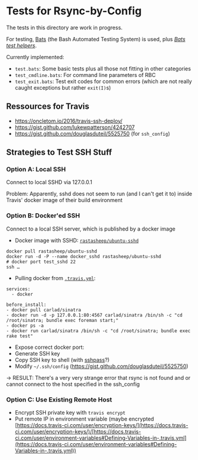 # Tests for Rsync-by-Config

The tests in this directory are work in progress.

For testing, [Bats](https://github.com/sstephenson/bats) (the Bash Automated Testing System) is used, plus [*Bats test helpers*](https://github.com/ztombol/bats-support).

Currently implemented:

* `test.bats`: Some basic tests plus all those not fitting in other categories
* `test_cmdline.bats`: For command line parameters of RBC
* `test_exit.bats`: Test exit codes for common errors (which are not really caught exceptions but rather `exit(I)`s)

## Ressources for Travis

* https://oncletom.io/2016/travis-ssh-deploy/
* https://gist.github.com/lukewpatterson/4242707
* https://gist.github.com/douglasduteil/5525750 (for `ssh_config`)

## Strategies to Test SSH Stuff

### Option A: Local SSH

Connect to local SSHD via 127.0.0.1

Problem: Apparently, sshd does not seem to run (and I can't get it to) inside Travis' docker image of their build environment

### Option B: Docker'ed SSH

Connect to a local SSH server, which is published by a docker image

* Docker image with SSHD: [`rastasheep/ubuntu-sshd`](https://hub.docker.com/r/rastasheep/ubuntu-sshd/)
```
docker pull rastasheep/ubuntu-sshd
docker run -d -P --name docker_sshd rastasheep/ubuntu-sshd
# docker port test_sshd 22
ssh …
```
* Pulling docker from [`.travis.yml`](https://docs.travis-ci.com/user/docker/):
```
services:
  - docker

before_install:
- docker pull carlad/sinatra
- docker run -d -p 127.0.0.1:80:4567 carlad/sinatra /bin/sh -c "cd /root/sinatra; bundle exec foreman start;"
- docker ps -a
- docker run carlad/sinatra /bin/sh -c "cd /root/sinatra; bundle exec rake test"
```
* Expose correct docker port:
* Generate SSH key
* Copy SSH key to shell (with [sshpass](https://neemzy.org/articles/deploy-to-your-own-server-through-ssh-with-travis-ci)?)
* Modify `~/.ssh/config` (https://gist.github.com/douglasduteil/5525750)

→ RESULT: There's a very very strange error that rsync is not found and or cannot connect to the host specified in the ssh_config

### Option C: Use Existing Remote Host

* Encrypt SSH private key with `travis encrypt`
* Put remote IP in environment variable (maybe encrypted [https://docs.travis-ci.com/user/encryption-keys/](https://docs.travis-ci.com/user/encryption-keys/)/[https://docs.travis-ci.com/user/environment-variables#Defining-Variables-in-.travis.yml](https://docs.travis-ci.com/user/environment-variables#Defining-Variables-in-.travis.yml))
